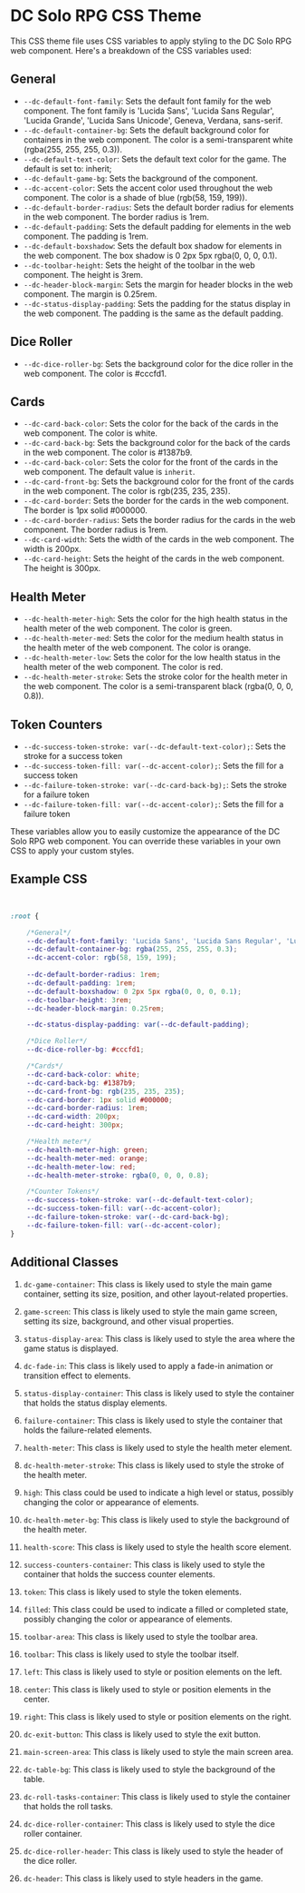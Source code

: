 # DC Solo RPG CSS Theme

This CSS theme file uses CSS variables to apply styling to the DC Solo RPG web component. Here's a breakdown of the CSS variables used:

## General

- `--dc-default-font-family`: Sets the default font family for the web component. The font family is 'Lucida Sans', 'Lucida Sans Regular', 'Lucida Grande', 'Lucida Sans Unicode', Geneva, Verdana, sans-serif.
- `--dc-default-container-bg`: Sets the default background color for containers in the web component. The color is a semi-transparent white (rgba(255, 255, 255, 0.3)).
- `--dc-default-text-color`: Sets the default text color for the game. The default is set to: inherit;
- `--dc-default-game-bg`: Sets the background of the component.
- `--dc-accent-color`: Sets the accent color used throughout the web component. The color is a shade of blue (rgb(58, 159, 199)).
- `--dc-default-border-radius`: Sets the default border radius for elements in the web component. The border radius is 1rem.
- `--dc-default-padding`: Sets the default padding for elements in the web component. The padding is 1rem.
- `--dc-default-boxshadow`: Sets the default box shadow for elements in the web component. The box shadow is 0 2px 5px rgba(0, 0, 0, 0.1).
- `--dc-toolbar-height`: Sets the height of the toolbar in the web component. The height is 3rem.
- `--dc-header-block-margin`: Sets the margin for header blocks in the web component. The margin is 0.25rem.
- `--dc-status-display-padding`: Sets the padding for the status display in the web component. The padding is the same as the default padding.

## Dice Roller

- `--dc-dice-roller-bg`: Sets the background color for the dice roller in the web component. The color is #cccfd1.

## Cards

- `--dc-card-back-color`: Sets the color for the back of the cards in the web component. The color is white.
- `--dc-card-back-bg`: Sets the background color for the back of the cards in the web component. The color is #1387b9.
- `--dc-card-back-color`: Sets the color for the front of the cards in the web component. The default value is `inherit`.
- `--dc-card-front-bg`: Sets the background color for the front of the cards in the web component. The color is rgb(235, 235, 235).
- `--dc-card-border`: Sets the border for the cards in the web component. The border is 1px solid #000000.
- `--dc-card-border-radius`: Sets the border radius for the cards in the web component. The border radius is 1rem.
- `--dc-card-width`: Sets the width of the cards in the web component. The width is 200px.
- `--dc-card-height`: Sets the height of the cards in the web component. The height is 300px.

## Health Meter

- `--dc-health-meter-high`: Sets the color for the high health status in the health meter of the web component. The color is green.
- `--dc-health-meter-med`: Sets the color for the medium health status in the health meter of the web component. The color is orange.
- `--dc-health-meter-low`: Sets the color for the low health status in the health meter of the web component. The color is red.
- `--dc-health-meter-stroke`: Sets the stroke color for the health meter in the web component. The color is a semi-transparent black (rgba(0, 0, 0, 0.8)).


## Token Counters

- `--dc-success-token-stroke: var(--dc-default-text-color);`: Sets the stroke for a success token
- `--dc-success-token-fill: var(--dc-accent-color);`: Sets the fill for a success token
- `--dc-failure-token-stroke: var(--dc-card-back-bg);`: Sets the stroke for a failure token
- `--dc-failure-token-fill: var(--dc-accent-color);`: Sets the fill for a failure token

These variables allow you to easily customize the appearance of the DC Solo RPG web component. You can override these variables in your own CSS to apply your custom styles.


## Example CSS

```css


:root {

    /*General*/
    --dc-default-font-family: 'Lucida Sans', 'Lucida Sans Regular', 'Lucida Grande', 'Lucida Sans Unicode', Geneva, Verdana, sans-serif;
    --dc-default-container-bg: rgba(255, 255, 255, 0.3);
    --dc-accent-color: rgb(58, 159, 199);
    
    --dc-default-border-radius: 1rem;
    --dc-default-padding: 1rem;
    --dc-default-boxshadow: 0 2px 5px rgba(0, 0, 0, 0.1);
    --dc-toolbar-height: 3rem;
    --dc-header-block-margin: 0.25rem;

    --dc-status-display-padding: var(--dc-default-padding);

    /*Dice Roller*/
    --dc-dice-roller-bg: #cccfd1;

	/*Cards*/
	--dc-card-back-color: white;
    --dc-card-back-bg: #1387b9;
    --dc-card-front-bg: rgb(235, 235, 235);
    --dc-card-border: 1px solid #000000;
    --dc-card-border-radius: 1rem;
	--dc-card-width: 200px;
	--dc-card-height: 300px;

	/*Health meter*/
	--dc-health-meter-high: green;
	--dc-health-meter-med: orange;
	--dc-health-meter-low: red;
	--dc-health-meter-stroke: rgba(0, 0, 0, 0.8);

    /*Counter Tokens*/
    --dc-success-token-stroke: var(--dc-default-text-color);
    --dc-success-token-fill: var(--dc-accent-color);
    --dc-failure-token-stroke: var(--dc-card-back-bg);
    --dc-failure-token-fill: var(--dc-accent-color);
}

```


## Additional Classes

1. `dc-game-container`: This class is likely used to style the main game container, setting its size, position, and other layout-related properties.

2. `game-screen`: This class is likely used to style the main game screen, setting its size, background, and other visual properties.

3. `status-display-area`: This class is likely used to style the area where the game status is displayed.

4. `dc-fade-in`: This class is likely used to apply a fade-in animation or transition effect to elements.

5. `status-display-container`: This class is likely used to style the container that holds the status display elements.

6. `failure-container`: This class is likely used to style the container that holds the failure-related elements.

7. `health-meter`: This class is likely used to style the health meter element.

8. `dc-health-meter-stroke`: This class is likely used to style the stroke of the health meter.

9. `high`: This class could be used to indicate a high level or status, possibly changing the color or appearance of elements.

10. `dc-health-meter-bg`: This class is likely used to style the background of the health meter.

11. `health-score`: This class is likely used to style the health score element.

12. `success-counters-container`: This class is likely used to style the container that holds the success counter elements.

14. `token`: This class is likely used to style the token elements.

15. `filled`: This class could be used to indicate a filled or completed state, possibly changing the color or appearance of elements.

16. `toolbar-area`: This class is likely used to style the toolbar area.

17. `toolbar`: This class is likely used to style the toolbar itself.

18. `left`: This class is likely used to style or position elements on the left.

19. `center`: This class is likely used to style or position elements in the center.

20. `right`: This class is likely used to style or position elements on the right.

21. `dc-exit-button`: This class is likely used to style the exit button.

22. `main-screen-area`: This class is likely used to style the main screen area.

23. `dc-table-bg`: This class is likely used to style the background of the table.

24. `dc-roll-tasks-container`: This class is likely used to style the container that holds the roll tasks.

25. `dc-dice-roller-container`: This class is likely used to style the dice roller container.

26. `dc-dice-roller-header`: This class is likely used to style the header of the dice roller.

27. `dc-header`: This class is likely used to style headers in the game.

